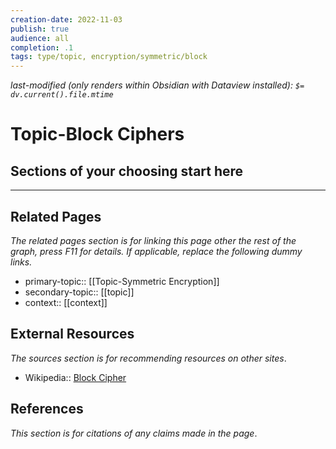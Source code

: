 ```yaml
---
creation-date: 2022-11-03
publish: true
audience: all
completion: .1
tags: type/topic, encryption/symmetric/block
---
```

*last-modified (only renders within Obsidian with Dataview installed): `$= dv.current().file.mtime`*
# Topic-Block Ciphers

## Sections of your choosing start here

---
## Related Pages
*The related pages section is for linking this page other the rest of the graph, press F11 for details. If applicable, replace the following dummy links.*
- primary-topic:: [[Topic-Symmetric Encryption]]
- secondary-topic:: \[\[topic\]\]
- context:: \[\[context\]\]

## External Resources
*The sources section is for recommending resources on other sites*.
- Wikipedia:: [Block Cipher](https://en.wikipedia.org/wiki/https://en.wikipedia.org/wiki/Block_cipher)

## References
*This section is for citations of any claims made in the page*.
